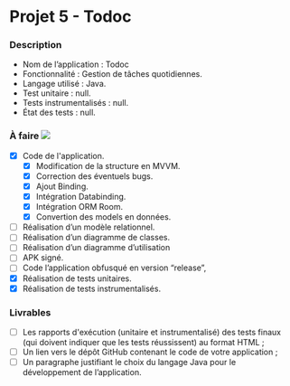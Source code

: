 # Projet 5 - Todoc

### Description

* Nom de l’application : Todoc
* Fonctionnalité :  Gestion de tâches quotidiennes.
* Langage utilisé : Java.
* Test unitaire : null.
* Tests instrumentalisés : null.
* État des tests : null.

### À faire ![](https://progress-bar.dev/70/?scale=100&width=200)

* [x] Code de l'application.
     - [x] Modification de la structure en MVVM.
     - [x] Correction des éventuels bugs.
     - [x] Ajout Binding.
     - [x] Intégration Databinding.
     - [x] Intégration ORM Room.
     - [x] Convertion des models en données.
* [ ] Réalisation d’un modèle relationnel.
* [ ] Réalisation d’un diagramme de classes.
* [ ] Réalisation d’un diagramme d’utilisation
* [ ] APK signé.
* [ ] Code l’application obfusqué en version “release”,
* [X] Réalisation de tests unitaires.
* [X] Réalisation de tests instrumentalisés.

### Livrables

* [ ] Les rapports d'exécution (unitaire et instrumentalisé) des tests finaux (qui doivent indiquer que les tests réussissent) au format HTML ;
* [ ] Un lien vers le dépôt GitHub contenant le code de votre application ;
* [ ] Un paragraphe justifiant le choix du langage Java pour le développement de l’application.